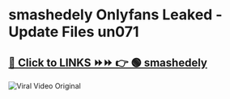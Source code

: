 
 # smashedely Onlyfans Leaked - Update Files un071

## <h2><a href="https://clipsfans.com/smashedely&ref=git">🔗 Click to LINKS ⏩⏩ 👉 🟢 smashedely </a></h2>

<a href="https://clipsfans.com/smashedely&ref=git" rel="nofollow" data-target="animated-image.originalLink"><img src="https://i.ibb.co.com/xMMVF88/686577567.gif" alt="Viral Video Original" style="max-width: 100%; display: inline-block;" data-target="animated-image.originalImage"></a>

